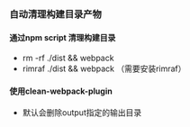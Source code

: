 ### 自动清理构建目录产物

#### 通过npm script 清理构建目录

- rm -rf ./dist && webpack
- rimraf ./dist && webpack （需要安装rimraf）

#### 使用clean-webpack-plugin

- 默认会删除output指定的输出目录

